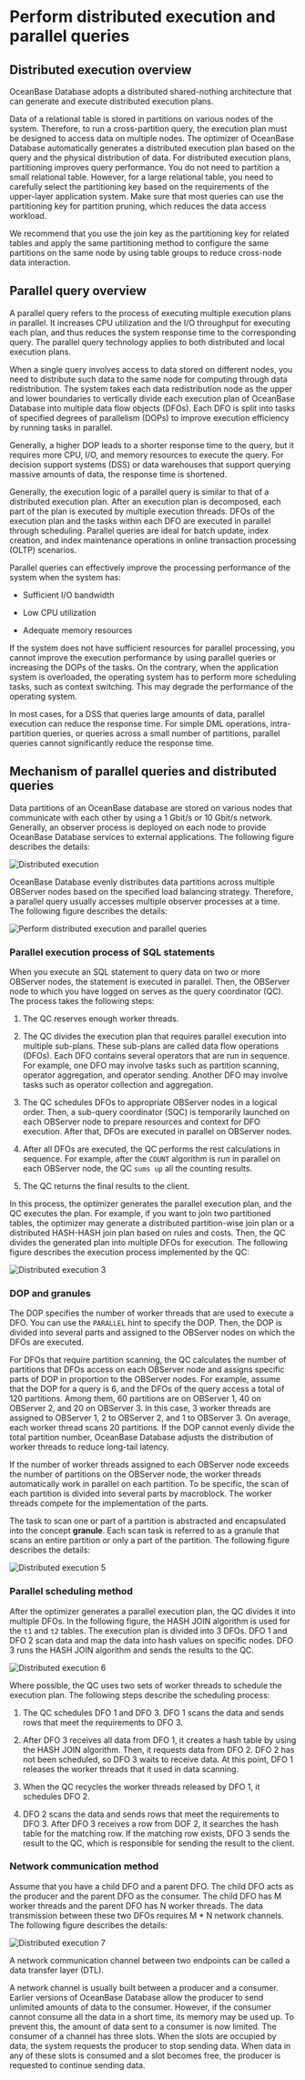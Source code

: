 # Perform distributed execution and parallel queries

## Distributed execution overview

OceanBase Database adopts a distributed shared-nothing architecture that can generate and execute distributed execution plans.

Data of a relational table is stored in partitions on various nodes of the system. Therefore, to run a cross-partition query, the execution plan must be designed to access data on multiple nodes. The optimizer of OceanBase Database automatically generates a distributed execution plan based on the query and the physical distribution of data. For distributed execution plans, partitioning improves query performance. You do not need to partition a small relational table. However, for a large relational table, you need to carefully select the partitioning key based on the requirements of the upper-layer application system. Make sure that most queries can use the partitioning key for partition pruning, which reduces the data access workload.

We recommend that you use the join key as the partitioning key for related tables and apply the same partitioning method to configure the same partitions on the same node by using table groups to reduce cross-node data interaction.

## Parallel query overview

A parallel query refers to the process of executing multiple execution plans in parallel. It increases CPU utilization and the I/O throughput for executing each plan, and thus reduces the system response time to the corresponding query. The parallel query technology applies to both distributed and local execution plans.

When a single query involves access to data stored on different nodes, you need to distribute such data to the same node for computing through data redistribution. The system takes each data redistribution node as the upper and lower boundaries to vertically divide each execution plan of OceanBase Database into multiple data flow objects (DFOs). Each DFO is split into tasks of specified degrees of parallelism (DOPs) to improve execution efficiency by running tasks in parallel.

Generally, a higher DOP leads to a shorter response time to the query, but it requires more CPU, I/O, and memory resources to execute the query. For decision support systems (DSS) or data warehouses that support querying massive amounts of data, the response time is shortened.

Generally, the execution logic of a parallel query is similar to that of a distributed execution plan. After an execution plan is decomposed, each part of the plan is executed by multiple execution threads. DFOs of the execution plan and the tasks within each DFO are executed in parallel through scheduling. Parallel queries are ideal for batch update, index creation, and index maintenance operations in online transaction processing (OLTP) scenarios.

Parallel queries can effectively improve the processing performance of the system when the system has:

* Sufficient I/O bandwidth

* Low CPU utilization

* Adequate memory resources

If the system does not have sufficient resources for parallel processing, you cannot improve the execution performance by using parallel queries or increasing the DOPs of the tasks. On the contrary, when the application system is overloaded, the operating system has to perform more scheduling tasks, such as context switching. This may degrade the performance of the operating system.

In most cases, for a DSS that queries large amounts of data, parallel execution can reduce the response time. For simple DML operations, intra-partition queries, or queries across a small number of partitions, parallel queries cannot significantly reduce the response time.

## Mechanism of parallel queries and distributed queries

Data partitions of an OceanBase database are stored on various nodes that communicate with each other by using a 1 Gbit/s or 10 Gbit/s network. Generally, an observer process is deployed on each node to provide OceanBase Database services to external applications. The following figure describes the details:

![Distributed execution](https://obbusiness-private.oss-cn-shanghai.aliyuncs.com/doc/img/observer-enterprise/V4.2.1/700.reference/100.oceanbase-database-concepts/700.user-interface-and-query-language/100.distributed-execution-and-parallel-query_sql/1.parallel_query1.png)

OceanBase Database evenly distributes data partitions across multiple OBServer nodes based on the specified load balancing strategy. Therefore, a parallel query usually accesses multiple observer processes at a time. The following figure describes the details:

![Perform distributed execution and parallel queries](https://obbusiness-private.oss-cn-shanghai.aliyuncs.com/doc/img/observer-enterprise/V4.2.1/EN_US/700.reference/100.oceanbase-database-concepts/%E5%86%85%E6%A0%B816-2.png)

### Parallel execution process of SQL statements

When you execute an SQL statement to query data on two or more OBServer nodes, the statement is executed in parallel. Then, the OBServer node to which you have logged on serves as the query coordinator (QC). The process takes the following steps:

1. The QC reserves enough worker threads.

2. The QC divides the execution plan that requires parallel execution into multiple sub-plans. These sub-plans are called data flow operations (DFOs). Each DFO contains several operators that are run in sequence. For example, one DFO may involve tasks such as partition scanning, operator aggregation, and operator sending. Another DFO may involve tasks such as operator collection and aggregation.

3. The QC schedules DFOs to appropriate OBServer nodes in a logical order. Then, a sub-query coordinator (SQC) is temporarily launched on each OBServer node to prepare resources and context for DFO execution. After that, DFOs are executed in parallel on OBServer nodes.

4. After all DFOs are executed, the QC performs the rest calculations in sequence. For example, after the `COUNT` algorithm is run in parallel on each OBServer node, the QC `sums up` all the counting results.

5. The QC returns the final results to the client.

In this process, the optimizer generates the parallel execution plan, and the QC executes the plan. For example, if you want to join two partitioned tables, the optimizer may generate a distributed partition-wise join plan or a distributed HASH-HASH join plan based on rules and costs. Then, the QC divides the generated plan into multiple DFOs for execution. The following figure describes the execution process implemented by the QC:

![Distributed execution 3](https://obbusiness-private.oss-cn-shanghai.aliyuncs.com/doc/img/observer-enterprise/V4.2.1/EN_US/700.reference/100.oceanbase-database-concepts/%E5%86%85%E6%A0%B816-3.png)

### DOP and granules

The DOP specifies the number of worker threads that are used to execute a DFO. You can use the `PARALLEL` hint to specify the DOP. Then, the DOP is divided into several parts and assigned to the OBServer nodes on which the DFOs are executed.

For DFOs that require partition scanning, the QC calculates the number of partitions that DFOs access on each OBServer node and assigns specific parts of DOP in proportion to the OBServer nodes. For example, assume that the DOP for a query is 6, and the DFOs of the query access a total of 120 partitions. Among them, 60 partitions are on OBServer 1, 40 on OBServer 2, and 20 on OBServer 3. In this case, 3 worker threads are assigned to OBServer 1, 2 to OBServer 2, and 1 to OBServer 3. On average, each worker thread scans 20 partitions. If the DOP cannot evenly divide the total partition number, OceanBase Database adjusts the distribution of worker threads to reduce long-tail latency.

If the number of worker threads assigned to each OBServer node exceeds the number of partitions on the OBServer node, the worker threads automatically work in parallel on each partition. To be specific, the scan of each partition is divided into several parts by macroblock. The worker threads compete for the implementation of the parts.

The task to scan one or part of a partition is abstracted and encapsulated into the concept **granule**. Each scan task is referred to as a granule that scans an entire partition or only a part of the partition. The following figure describes the details:

![Distributed execution 5](https://obbusiness-private.oss-cn-shanghai.aliyuncs.com/doc/img/observer-enterprise/V4.2.1/700.reference/100.oceanbase-database-concepts/700.user-interface-and-query-language/100.distributed-execution-and-parallel-query_sql/4.parallel_query4.png)

### Parallel scheduling method

After the optimizer generates a parallel execution plan, the QC divides it into multiple DFOs. In the following figure, the HASH JOIN algorithm is used for the `t1` and `t2` tables. The execution plan is divided into 3 DFOs. DFO 1 and DFO 2 scan data and map the data into hash values on specific nodes. DFO 3 runs the HASH JOIN algorithm and sends the results to the QC.

![Distributed execution 6](https://obbusiness-private.oss-cn-shanghai.aliyuncs.com/doc/img/observer-enterprise/V4.2.1/700.reference/100.oceanbase-database-concepts/700.user-interface-and-query-language/100.distributed-execution-and-parallel-query_sql/5.parallel_query5.png)

Where possible, the QC uses two sets of worker threads to schedule the execution plan. The following steps describe the scheduling process:

1. The QC schedules DFO 1 and DFO 3. DFO 1 scans the data and sends rows that meet the requirements to DFO 3.

2. After DFO 3 receives all data from DFO 1, it creates a hash table by using the HASH JOIN algorithm. Then, it requests data from DFO 2. DFO 2 has not been scheduled, so DFO 3 waits to receive data. At this point, DFO 1 releases the worker threads that it used in data scanning.

3. When the QC recycles the worker threads released by DFO 1, it schedules DFO 2.

4. DFO 2 scans the data and sends rows that meet the requirements to DFO 3. After DFO 3 receives a row from DOF 2, it searches the hash table for the matching row. If the matching row exists, DFO 3 sends the result to the QC, which is responsible for sending the result to the client.

### Network communication method

Assume that you have a child DFO and a parent DFO. The child DFO acts as the producer and the parent DFO as the consumer. The child DFO has M worker threads and the parent DFO has N worker threads. The data transmission between these two DFOs requires M * N network channels. The following figure describes the details:

![Distributed execution 7](https://obbusiness-private.oss-cn-shanghai.aliyuncs.com/doc/img/observer-enterprise/V4.2.1/700.reference/100.oceanbase-database-concepts/700.user-interface-and-query-language/100.distributed-execution-and-parallel-query_sql/6.Network_communication_methods.png)

A network communication channel between two endpoints can be called a data transfer layer (DTL).

A network channel is usually built between a producer and a consumer. Earlier versions of OceanBase Database allow the producer to send unlimited amounts of data to the consumer. However, if the consumer cannot consume all the data in a short time, its memory may be used up. To prevent this, the amount of data sent to a consumer is now limited. The consumer of a channel has three slots. When the slots are occupied by data, the system requests the producer to stop sending data. When data in any of these slots is consumed and a slot becomes free, the producer is requested to continue sending data.
